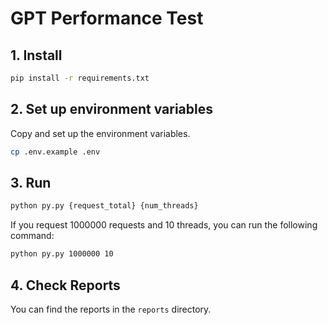 # GPT Performance Test

## 1. Install

```bash
pip install -r requirements.txt
```

## 2. Set up environment variables

Copy and set up the environment variables.

```bash
cp .env.example .env
```

## 3. Run

```bash
python py.py {request_total} {num_threads}
```

If you request 1000000 requests and 10 threads, you can run the following command:  

```bash
python py.py 1000000 10
```

## 4. Check Reports

You can find the reports in the `reports` directory.
